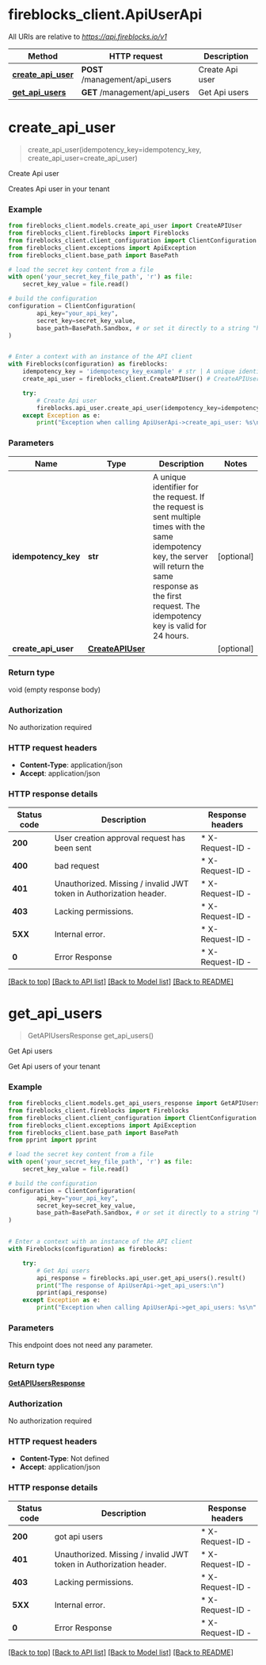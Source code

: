 # fireblocks_client.ApiUserApi

All URIs are relative to *https://api.fireblocks.io/v1*

Method | HTTP request | Description
------------- | ------------- | -------------
[**create_api_user**](ApiUserApi.md#create_api_user) | **POST** /management/api_users | Create Api user
[**get_api_users**](ApiUserApi.md#get_api_users) | **GET** /management/api_users | Get Api users


# **create_api_user**
> create_api_user(idempotency_key=idempotency_key, create_api_user=create_api_user)

Create Api user

Creates Api user in your tenant

### Example


```python
from fireblocks_client.models.create_api_user import CreateAPIUser
from fireblocks_client.fireblocks import Fireblocks
from fireblocks_client.client_configuration import ClientConfiguration
from fireblocks_client.exceptions import ApiException
from fireblocks_client.base_path import BasePath

# load the secret key content from a file
with open('your_secret_key_file_path', 'r') as file:
    secret_key_value = file.read()

# build the configuration
configuration = ClientConfiguration(
        api_key="your_api_key",
        secret_key=secret_key_value,
        base_path=BasePath.Sandbox, # or set it directly to a string "https://sandbox-api.fireblocks.io/v1"
)


# Enter a context with an instance of the API client
with Fireblocks(configuration) as fireblocks:
    idempotency_key = 'idempotency_key_example' # str | A unique identifier for the request. If the request is sent multiple times with the same idempotency key, the server will return the same response as the first request. The idempotency key is valid for 24 hours. (optional)
    create_api_user = fireblocks_client.CreateAPIUser() # CreateAPIUser |  (optional)

    try:
        # Create Api user
        fireblocks.api_user.create_api_user(idempotency_key=idempotency_key, create_api_user=create_api_user).result()
    except Exception as e:
        print("Exception when calling ApiUserApi->create_api_user: %s\n" % e)
```



### Parameters


Name | Type | Description  | Notes
------------- | ------------- | ------------- | -------------
 **idempotency_key** | **str**| A unique identifier for the request. If the request is sent multiple times with the same idempotency key, the server will return the same response as the first request. The idempotency key is valid for 24 hours. | [optional] 
 **create_api_user** | [**CreateAPIUser**](CreateAPIUser.md)|  | [optional] 

### Return type

void (empty response body)

### Authorization

No authorization required

### HTTP request headers

 - **Content-Type**: application/json
 - **Accept**: application/json

### HTTP response details

| Status code | Description | Response headers |
|-------------|-------------|------------------|
**200** | User creation approval request has been sent |  * X-Request-ID -  <br>  |
**400** | bad request |  * X-Request-ID -  <br>  |
**401** | Unauthorized. Missing / invalid JWT token in Authorization header. |  * X-Request-ID -  <br>  |
**403** | Lacking permissions. |  * X-Request-ID -  <br>  |
**5XX** | Internal error. |  * X-Request-ID -  <br>  |
**0** | Error Response |  * X-Request-ID -  <br>  |

[[Back to top]](#) [[Back to API list]](../README.md#documentation-for-api-endpoints) [[Back to Model list]](../README.md#documentation-for-models) [[Back to README]](../README.md)

# **get_api_users**
> GetAPIUsersResponse get_api_users()

Get Api users

Get Api users of your tenant

### Example


```python
from fireblocks_client.models.get_api_users_response import GetAPIUsersResponse
from fireblocks_client.fireblocks import Fireblocks
from fireblocks_client.client_configuration import ClientConfiguration
from fireblocks_client.exceptions import ApiException
from fireblocks_client.base_path import BasePath
from pprint import pprint

# load the secret key content from a file
with open('your_secret_key_file_path', 'r') as file:
    secret_key_value = file.read()

# build the configuration
configuration = ClientConfiguration(
        api_key="your_api_key",
        secret_key=secret_key_value,
        base_path=BasePath.Sandbox, # or set it directly to a string "https://sandbox-api.fireblocks.io/v1"
)


# Enter a context with an instance of the API client
with Fireblocks(configuration) as fireblocks:

    try:
        # Get Api users
        api_response = fireblocks.api_user.get_api_users().result()
        print("The response of ApiUserApi->get_api_users:\n")
        pprint(api_response)
    except Exception as e:
        print("Exception when calling ApiUserApi->get_api_users: %s\n" % e)
```



### Parameters

This endpoint does not need any parameter.

### Return type

[**GetAPIUsersResponse**](GetAPIUsersResponse.md)

### Authorization

No authorization required

### HTTP request headers

 - **Content-Type**: Not defined
 - **Accept**: application/json

### HTTP response details

| Status code | Description | Response headers |
|-------------|-------------|------------------|
**200** | got api users |  * X-Request-ID -  <br>  |
**401** | Unauthorized. Missing / invalid JWT token in Authorization header. |  * X-Request-ID -  <br>  |
**403** | Lacking permissions. |  * X-Request-ID -  <br>  |
**5XX** | Internal error. |  * X-Request-ID -  <br>  |
**0** | Error Response |  * X-Request-ID -  <br>  |

[[Back to top]](#) [[Back to API list]](../README.md#documentation-for-api-endpoints) [[Back to Model list]](../README.md#documentation-for-models) [[Back to README]](../README.md)

